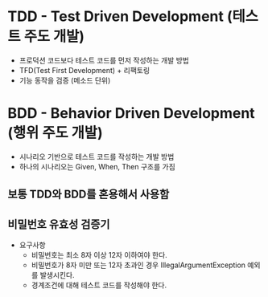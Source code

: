 # TDD - Test Driven Development (테스트 주도 개발)
- 프로덕션 코드보다 테스트 코드를 먼저 작성하는 개발 방법
- TFD(Test First Development) + 리팩토링
- 기능 동작을 검증 (메소드 단위)

# BDD - Behavior Driven Development (행위 주도 개발)
- 시나리오 기반으로 테스트 코드를 작성하는 개발 방법
- 하나의 시나리오는 Given, When, Then 구조를 가짐

## 보통 TDD와 BDD를 혼용해서 사용함

## 비밀번호 유효성 검증기
- 요구사항
    - 비밀번호는 최소 8자 이상 12자 이하여야 한다.
    - 비밀번호가 8자 미만 또는 12자 초과인 경우 IllegalArgumentException 예외를 발생시킨다.
    - 경계조건에 대해 테스트 코드를 작성해야 한다.